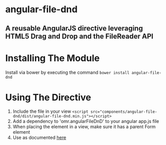 # angular-file-dnd
## A reusable AngularJS directive leveraging HTML5 Drag and Drop and the FileReader API

# Installing The Module

Install via bower by executing the command `bower install angular-file-dnd`

# Using The Directive

1. Include the file in your view `<script src="components/angular-file-dnd/dist/angular-file-dnd.min.js"></script>`
2. Add a dependency to 'omr.angularFileDnD' to your angular app.js file
3. When placing the element in a view, make sure it has a parent Form element
3. Use as documented [here](http://buildinternet.com/2013/08/drag-and-drop-file-upload-with-angularjs/)
